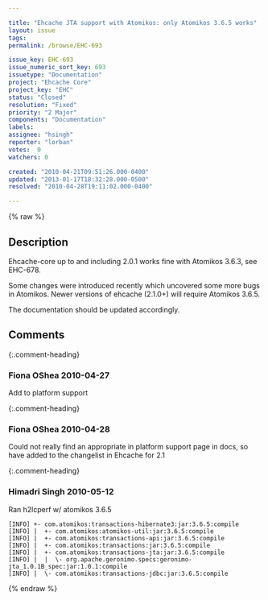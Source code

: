 ```yaml
---

title: "Ehcache JTA support with Atomikos: only Atomikos 3.6.5 works"
layout: issue
tags: 
permalink: /browse/EHC-693

issue_key: EHC-693
issue_numeric_sort_key: 693
issuetype: "Documentation"
project: "Ehcache Core"
project_key: "EHC"
status: "Closed"
resolution: "Fixed"
priority: "2 Major"
components: "Documentation"
labels: 
assignee: "hsingh"
reporter: "lorban"
votes:  0
watchers: 0

created: "2010-04-21T09:51:26.000-0400"
updated: "2013-01-17T18:32:28.000-0500"
resolved: "2010-04-28T19:11:02.000-0400"

---
```




{% raw %}



## Description

<div markdown="1" class="description">

Ehcache-core up to and including 2.0.1 works fine with Atomikos 3.6.3, see EHC-678.

Some changes were introduced recently which uncovered some more bugs in Atomikos. Newer versions of ehcache (2.1.0+) will require Atomikos 3.6.5.

The documentation should be updated accordingly.

</div>

## Comments


{:.comment-heading}
### **Fiona OShea** <span class="date">2010-04-27</span>

<div markdown="1" class="comment">

Add to platform support

</div>


{:.comment-heading}
### **Fiona OShea** <span class="date">2010-04-28</span>

<div markdown="1" class="comment">

Could not really find an appropriate in  platform support page in docs, so have added to the changelist in Ehcache for 2.1

</div>


{:.comment-heading}
### **Himadri Singh** <span class="date">2010-05-12</span>

<div markdown="1" class="comment">

Ran h2lcperf w/ atomikos 3.6.5


```
[INFO] +- com.atomikos:transactions-hibernate3:jar:3.6.5:compile
[INFO] |  +- com.atomikos:atomikos-util:jar:3.6.5:compile
[INFO] |  +- com.atomikos:transactions-api:jar:3.6.5:compile
[INFO] |  +- com.atomikos:transactions:jar:3.6.5:compile
[INFO] |  +- com.atomikos:transactions-jta:jar:3.6.5:compile
[INFO] |  |  \- org.apache.geronimo.specs:geronimo-jta_1.0.1B_spec:jar:1.0.1:compile
[INFO] |  \- com.atomikos:transactions-jdbc:jar:3.6.5:compile
```


</div>



{% endraw %}
